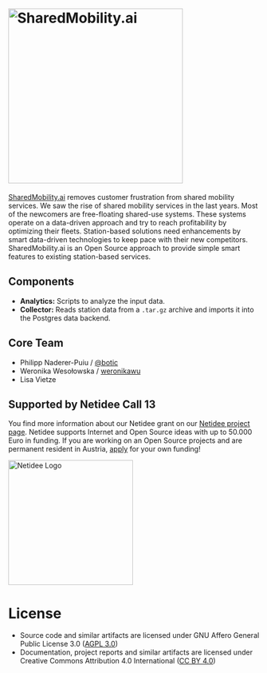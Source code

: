 <h1><img src="https://sharedmobility.ai/wp-content/uploads/2019/02/logosharedmobility-02-1.svg" alt="SharedMobility.ai" width="350"></h1>

[SharedMobility.ai](https://sharedmobility.ai/) removes customer frustration from shared mobility services. We saw the rise of shared mobility services in the last years. Most of the newcomers are free-floating shared-use systems. These systems operate on a data-driven approach and try to reach profitability by optimizing their fleets. Station-based solutions need enhancements by smart data-driven technologies to keep pace with their new competitors. SharedMobility.ai is an Open Source approach to provide simple smart features to existing station-based services.

## Components

- **Analytics:** Scripts to analyze the input data.
- **Collector:** Reads station data from a `.tar.gz` archive and imports it into the Postgres data backend.

## Core Team

- Philipp Naderer-Puiu / [@botic](https://twitter.com/botic)
- Weronika Wesołowska / [weronikawu](https://github.com/weronikawu)
- Lisa Vietze

## Supported by Netidee Call 13

You find more information about our Netidee grant on our [Netidee project page](https://netidee.at/sharedmobilityai). Netidee supports Internet and Open Source ideas with up to 50.000 Euro in funding. If you are working on an Open Source projects and are permanent resident in Austria, [apply](https://netidee.at/einreichen) for your own funding!

<img src="https://sharedmobility.ai/wp-content/uploads/2018/11/netidee-Logo-HiRes300dpi-Projekte-Standard-768x233.jpg" alt="Netidee Logo" width="250">

# License

- Source code and similar artifacts are licensed under GNU Affero General Public License  3.0 ([AGPL 3.0](https://www.gnu.org/licenses/agpl-3.0.en.html))
- Documentation, project reports and similar artifacts are licensed under Creative Commons Attribution 4.0 International ([CC BY 4.0](https://creativecommons.org/licenses/by/4.0/))
